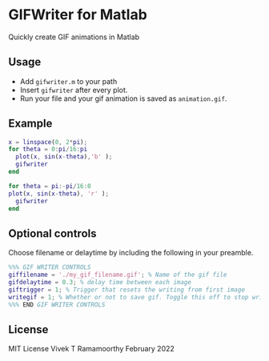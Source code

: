 # GIFWriter for Matlab
Quickly create GIF animations in Matlab

## Usage
- Add `gifwriter.m` to your path
- Insert `gifwriter` after every plot.
- Run your file and your gif animation is saved as `animation.gif`.

## Example
```matlab
x = linspace(0, 2*pi);
for theta = 0:pi/16:pi
  plot(x, sin(x-theta),'b' );
  gifwriter
end

for theta = pi:-pi/16:0
plot(x, sin(x-theta), 'r' );
  gifwriter
end
```



## Optional controls
Choose filename or delaytime by including the following in your preamble.

```matlab
%%% GIF WRITER CONTROLS
giffilename = './my_gif_filename.gif'; % Name of the gif file
gifdelaytime = 0.3; % delay time between each image
giftrigger = 1; % Trigger that resets the writing from first image
writegif = 1; % Whether or not to save gif. Toggle this off to stop writing gif
%%% END GIF WRITER CONTROLS
```

## License
MIT License
Vivek T Ramamoorthy
February 2022

